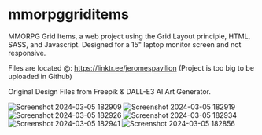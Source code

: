 # mmorpggriditems
MMORPG Grid Items, a web project using the Grid Layout principle, HTML, SASS, and Javascript. Designed for a 15" laptop monitor screen and not responsive.

Files are located @: https://linktr.ee/jeromespavilion (Project is too big to be uploaded in Github)

Original Design Files from Freepik & DALL-E3 AI Art Generator.

![Screenshot 2024-03-05 182909](https://github.com/pavilionjeromeuses/mmorpggriditems/assets/155218546/b2effe62-8703-4efd-a2dc-89da9ab6c0ed)
![Screenshot 2024-03-05 182919](https://github.com/pavilionjeromeuses/mmorpggriditems/assets/155218546/812418f6-9063-4ea8-8281-1715b44028cf)
![Screenshot 2024-03-05 182926](https://github.com/pavilionjeromeuses/mmorpggriditems/assets/155218546/585e0fc9-8e86-4d1e-a51c-7953aa828808)
![Screenshot 2024-03-05 182934](https://github.com/pavilionjeromeuses/mmorpggriditems/assets/155218546/739c79e5-0b08-4c10-8b5e-dc2732dbdbde)
![Screenshot 2024-03-05 182941](https://github.com/pavilionjeromeuses/mmorpggriditems/assets/155218546/08a367c1-6c64-45de-954e-902dfd0958c0)
![Screenshot 2024-03-05 182856](https://github.com/pavilionjeromeuses/mmorpggriditems/assets/155218546/06670f41-5e6a-4e79-8317-cb7502062cca)
